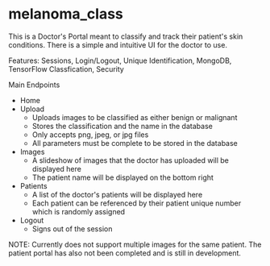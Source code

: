 # melanoma_class

This is a Doctor's Portal meant to classify and track their patient's skin conditions. There is a simple and intuitive UI for the doctor to use. 

Features: Sessions, Login/Logout, Unique Identification, MongoDB, TensorFlow Classfication, Security

Main Endpoints
- Home
- Upload 
  * Uploads images to be classified as either benign or malignant
  * Stores the classification and the name in the database
  * Only accepts png, jpeg, or jpg files
  * All parameters must be complete to be stored in the database
- Images
  * A slideshow of images that the doctor has uploaded will be displayed here
  * The patient name will be displayed on the bottom right
- Patients
  * A list of the doctor's patients will be displayed here
  * Each patient can be referenced by their patient unique number which is randomly assigned
- Logout
  * Signs out of the session

NOTE: Currently does not support multiple images for the same patient. The patient portal has also not been completed and is still in development.

